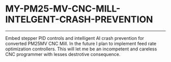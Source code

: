 # MY-PM25-MV-CNC-MILL-INTELGENT-CRASH-PREVENTION
----
Embed stepper PID controls and intelligent AI crash prevention for converted PM25MV CNC Mill. In the future I plan to implement feed rate optimization controllers. This will let me be an incompetent and careless  CNC  programmer with lesses destrotive consequence.
